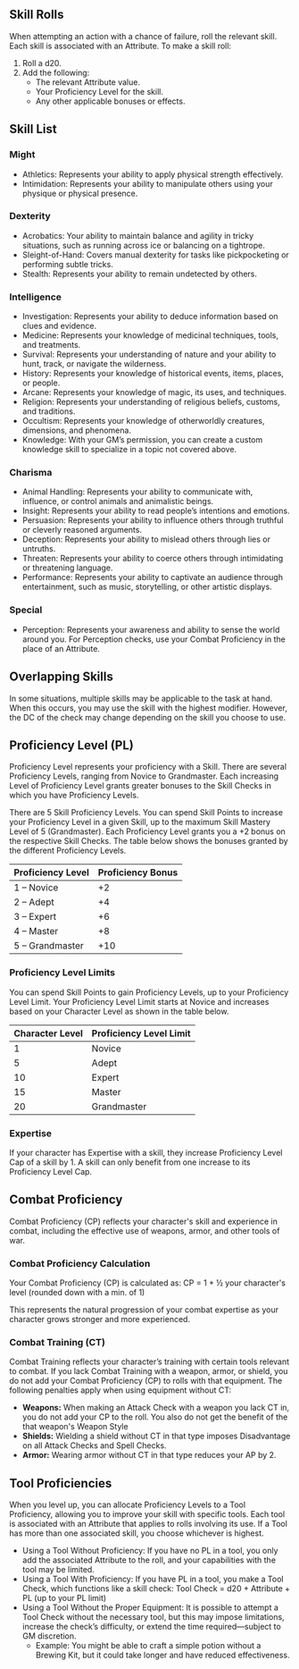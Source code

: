 ## Skill Rolls

When attempting an action with a chance of failure, roll the relevant skill. Each skill is associated with an Attribute. To make a skill roll:
1. Roll a d20.
2. Add the following:
	- The relevant Attribute value.
	- Your Proficiency Level for the skill.
	- Any other applicable bonuses or effects.

## Skill List
### Might
- Athletics: Represents your ability to apply physical strength effectively.
- Intimidation: Represents your ability to manipulate others using your physique or physical presence.

### Dexterity
- Acrobatics: Your ability to maintain balance and agility in tricky situations, such as running across ice or balancing on a tightrope.
- Sleight-of-Hand: Covers manual dexterity for tasks like pickpocketing or performing subtle tricks.
- Stealth: Represents your ability to remain undetected by others.

### Intelligence
- Investigation: Represents your ability to deduce information based on clues and evidence.
- Medicine: Represents your knowledge of medicinal techniques, tools, and treatments.
- Survival: Represents your understanding of nature and your ability to hunt, track, or navigate the wilderness.
- History: Represents your knowledge of historical events, items, places, or people.
- Arcane: Represents your knowledge of magic, its uses, and techniques.
- Religion: Represents your understanding of religious beliefs, customs, and traditions.
- Occultism: Represents your knowledge of otherworldly creatures, dimensions, and phenomena.
- Knowledge: With your GM’s permission, you can create a custom knowledge skill to specialize in a topic not covered above.

### Charisma
- Animal Handling: Represents your ability to communicate with, influence, or control animals and animalistic beings.
- Insight: Represents your ability to read people’s intentions and emotions.
- Persuasion: Represents your ability to influence others through truthful or cleverly reasoned arguments.
- Deception: Represents your ability to mislead others through lies or untruths.
- Threaten: Represents your ability to coerce others through intimidating or threatening language.
- Performance: Represents your ability to captivate an audience through entertainment, such as music, storytelling, or other artistic displays.

### Special
- Perception: Represents your awareness and ability to sense the world around you. For Perception checks, use your Combat Proficiency in the place of an Attribute.

## Overlapping Skills
In some situations, multiple skills may be applicable to the task at hand. When this occurs, you may use the skill with the highest modifier. However, the DC of the check may change depending on the skill you choose to use.

## Proficiency Level (PL)
Proficiency Level represents your proficiency with a Skill. There are several Proficiency Levels, ranging from Novice to Grandmaster. Each increasing Level of Proficiency Level grants greater bonuses to the Skill Checks in which you have Proficiency Levels. 

There are 5 Skill Proficiency Levels. You can spend Skill Points to increase your Proficiency Level in a given Skill, up to the maximum Skill Mastery Level of 5 (Grandmaster). Each Proficiency Level grants you a +2 bonus on the respective Skill Checks. The table below shows the bonuses granted by the different Proficiency Levels.

| Proficiency Level | Proficiency Bonus |
| ----------------- | ----------------- |
| 1 – Novice        | +2                |
| 2 – Adept         | +4                |
| 3 – Expert        | +6                |
| 4 – Master        | +8                |
| 5 – Grandmaster   | +10               |

### Proficiency Level Limits
You can spend Skill Points to gain Proficiency Levels, up to your Proficiency Level Limit.   Your Proficiency Level Limit starts at Novice and increases based on your Character Level as shown in the table below.  

| Character Level | Proficiency Level Limit |
| --------------- | ----------------------- |
| 1               | Novice                  |
| 5               | Adept                   |
| 10              | Expert                  |
| 15              | Master                  |
| 20              | Grandmaster             |

### Expertise
If your character has Expertise with a skill, they increase Proficiency Level Cap of a skill by 1. A skill can only benefit from one increase to its Proficiency Level Cap.

## Combat Proficiency
Combat Proficiency (CP) reflects your character's skill and experience in combat, including the effective use of weapons, armor, and other tools of war.

### Combat Proficiency Calculation
Your Combat Proficiency (CP) is calculated as: CP = 1 + ½ your character's level (rounded down with a min. of 1)

This represents the natural progression of your combat expertise as your character grows stronger and more experienced.

### Combat Training (CT)  
Combat Training reflects your character’s training with certain tools relevant to combat. If you lack Combat Training with a weapon, armor, or shield, you do not add your Combat Proficiency (CP) to rolls with that equipment. The following penalties apply when using equipment without CT:

- **Weapons:** When making an Attack Check with a weapon you lack CT in, you do not add your CP to the roll. You also do not get the benefit of the that weapon's Weapon Style
- **Shields:** Wielding a shield without CT in that type imposes Disadvantage on all Attack Checks and Spell Checks.
- **Armor:** Wearing armor without CT in that type reduces your AP by 2.

## Tool Proficiencies
When you level up, you can allocate Proficiency Levels to a Tool Proficiency, allowing you to improve your skill with specific tools. Each tool is associated with an Attribute that applies to rolls involving its use. If a Tool has more than one associated skill, you choose whichever is highest.

- Using a Tool Without Proficiency: If you have no PL in a tool, you only add the associated Attribute to the roll, and your capabilities with the tool may be limited.
- Using a Tool With Proficiency: If you have PL in a tool, you make a Tool Check, which functions like a skill check: Tool Check = d20 + Attribute + PL (up to your PL limit)
- Using a Tool Without the Proper Equipment: It is possible to attempt a Tool Check without the necessary tool, but this may impose limitations, increase the check’s difficulty, or extend the time required—subject to GM discretion.
	- Example: You might be able to craft a simple potion without a Brewing Kit, but it could take longer and have reduced effectiveness.